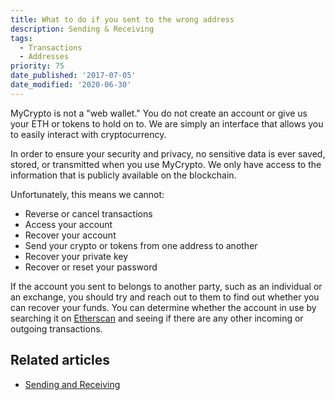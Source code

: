 ```yaml
---
title: What to do if you sent to the wrong address
description: Sending & Receiving
tags:
  - Transactions
  - Addresses
priority: 75
date_published: '2017-07-05'
date_modified: '2020-06-30'
---
```


MyCrypto is not a "web wallet." You do not create an account or give us your ETH or tokens to hold on to. We are simply an interface that allows you to easily interact with cryptocurrency.

In order to ensure your security and privacy, no sensitive data is ever saved, stored, or transmitted when you use MyCrypto. We only have access to the information that is publicly available on the blockchain.

Unfortunately, this means we cannot:

* Reverse or cancel transactions
* Access your account
* Recover your account
* Send your crypto or tokens from one address to another
* Recover your private key
* Recover or reset your password

If the account you sent to belongs to another party, such as an individual or an exchange, you should try and reach out to them to find out whether you can recover your funds. You can determine whether the account in use by searching it on [Etherscan](https://etherscan.io) and seeing if there are any other incoming or outgoing transactions.

## Related articles

* [Sending and Receiving](/how-to/sending)
